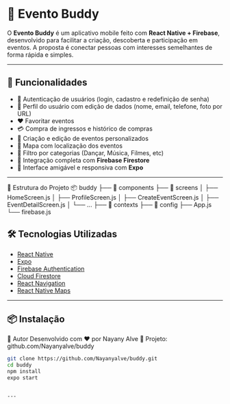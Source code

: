 # 🎉 Evento Buddy

O **Evento Buddy** é um aplicativo mobile feito com **React Native + Firebase**, 
desenvolvido para facilitar a criação, descoberta e participação em eventos. 
A proposta é conectar pessoas com interesses semelhantes de forma rápida e simples.

---

## 🚀 Funcionalidades

- 🔐 Autenticação de usuários (login, cadastro e redefinição de senha)
- 👤 Perfil do usuário com edição de dados (nome, email, telefone, foto por URL)
- ❤️ Favoritar eventos
- 💳 Compra de ingressos e histórico de compras
- 📝 Criação e edição de eventos personalizados
- 📍 Mapa com localização dos eventos
- 🔎 Filtro por categorias (Dançar, Música, Filmes, etc)
- 🧾 Integração completa com **Firebase Firestore**
- 📱 Interface amigável e responsiva com **Expo**

---

🧪  Estrutura do Projeto
📦 buddy
├── 📁 components
├── 📁 screens
│   ├── HomeScreen.js
│   ├── ProfileScreen.js
│   ├── CreateEventScreen.js
│   ├── EventDetailScreen.js
│   └── ...
├── 📁 contexts
├── 📁 config
├── App.js
└── firebase.js


## 🛠️ Tecnologias Utilizadas

- [React Native](https://reactnative.dev/)
- [Expo](https://expo.dev/)
- [Firebase Authentication](https://firebase.google.com/products/auth)
- [Cloud Firestore](https://firebase.google.com/products/firestore)
- [React Navigation](https://reactnavigation.org/)
- [React Native Maps](https://github.com/react-native-maps/react-native-maps)

---

## 📦 Instalação

📌 Autor
Desenvolvido com ❤️ por Nayany Alve
🔗 Projeto: github.com/Nayanyalve/buddy

```bash
git clone https://github.com/Nayanyalve/buddy.git
cd buddy
npm install
expo start


---

